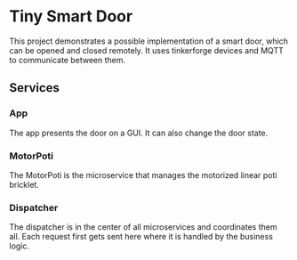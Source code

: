 # Tiny Smart Door

This project demonstrates a possible implementation of a smart door, which can be opened and closed remotely. It uses tinkerforge devices and MQTT to communicate between them.

## Services

### App

The app presents the door on a GUI. It can also change the door state.

### MotorPoti

The MotorPoti is the microservice that manages the motorized linear poti bricklet.

### Dispatcher

The dispatcher is in the center of all microservices and coordinates them all.
Each request first gets sent here where it is handled by the business logic.
